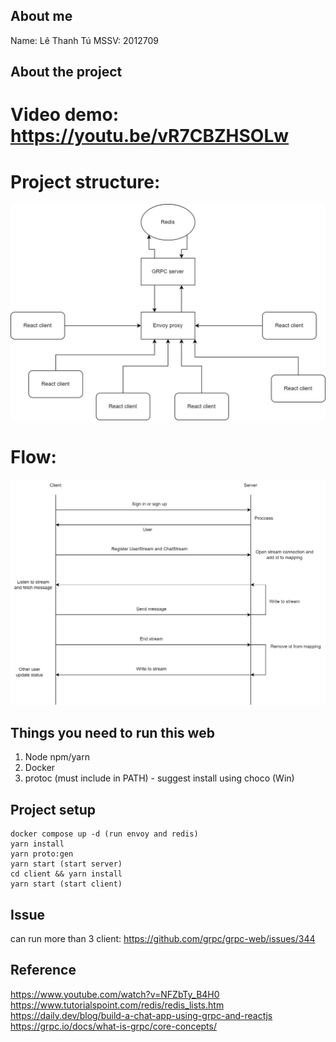 ﻿## About me
Name: Lê Thanh Tú
MSSV: 2012709

## About the project
# Video demo: https://youtu.be/vR7CBZHSOLw

# Project structure: 

![alt text](./project-structure.png)

# Flow:

![alt text](./proccess.png)

## Things you need to run this web

1. Node npm/yarn
2. Docker
3. protoc (must include in PATH) - suggest install using choco (Win)

## Project setup

```
docker compose up -d (run envoy and redis)
yarn install
yarn proto:gen
yarn start (start server)
cd client && yarn install
yarn start (start client)
```

## Issue
can run more than 3 client: https://github.com/grpc/grpc-web/issues/344

## Reference
https://www.youtube.com/watch?v=NFZbTy_B4H0
https://www.tutorialspoint.com/redis/redis_lists.htm
https://daily.dev/blog/build-a-chat-app-using-grpc-and-reactjs
https://grpc.io/docs/what-is-grpc/core-concepts/